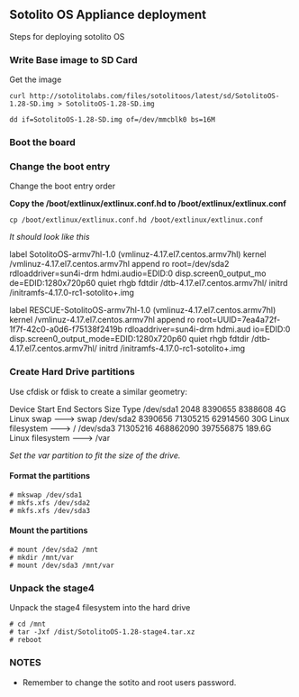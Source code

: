 ## Sotolito OS Appliance deployment

Steps for deploying sotolito OS

### Write Base image to SD Card

Get the image 

```
curl http://sotolitolabs.com/files/sotolitoos/latest/sd/SotolitoOS-1.28-SD.img > SotolitoOS-1.28-SD.img
```

```
dd if=SotolitoOS-1.28-SD.img of=/dev/mmcblk0 bs=16M
```

### Boot the board

### Change the boot entry

Change the boot entry order

**Copy the /boot/extlinux/extlinux.conf.hd to /boot/extlinux/extlinux.conf**

```
cp /boot/extlinux/extlinux.conf.hd /boot/extlinux/extlinux.conf
```


*It should look like this*

label SotolitoOS-armv7hl-1.0 (vmlinuz-4.17.el7.centos.armv7hl)
        kernel /vmlinuz-4.17.el7.centos.armv7hl
        append ro root=/dev/sda2 rdloaddriver=sun4i-drm hdmi.audio=EDID:0 disp.screen0_output_mo
de=EDID:1280x720p60 quiet rhgb
        fdtdir /dtb-4.17.el7.centos.armv7hl/
        initrd /initramfs-4.17.0-rc1-sotolito+.img

label RESCUE-SotolitoOS-armv7hl-1.0 (vmlinuz-4.17.el7.centos.armv7hl)
        kernel /vmlinuz-4.17.el7.centos.armv7hl
        append ro root=UUID=7ea4a72f-1f7f-42c0-a0d6-f75138f2419b rdloaddriver=sun4i-drm hdmi.aud
io=EDID:0 disp.screen0_output_mode=EDID:1280x720p60 quiet rhgb
        fdtdir /dtb-4.17.el7.centos.armv7hl/
        initrd /initramfs-4.17.0-rc1-sotolito+.img


### Create Hard Drive partitions

Use cfdisk or fdisk to create a similar geometry:

Device        Start       End   Sectors   Size Type
/dev/sda1      2048   8390655   8388608     4G Linux swap         ---> swap
/dev/sda2   8390656  71305215  62914560    30G Linux filesystem   ---> /
/dev/sda3  71305216 468862090 397556875 189.6G Linux filesystem   ---> /var

*Set the var partition to fit the size of the drive.*

#### Format the partitions

```
# mkswap /dev/sda1
# mkfs.xfs /dev/sda2
# mkfs.xfs /dev/sda3
```

#### Mount the partitions

```
# mount /dev/sda2 /mnt
# mkdir /mnt/var
# mount /dev/sda3 /mnt/var

```

### Unpack the stage4

Unpack the stage4 filesystem into the hard drive 

```
# cd /mnt
# tar -Jxf /dist/SotolitoOS-1.28-stage4.tar.xz
# reboot

```

### NOTES

- Remember to change the sotito and root users password.
